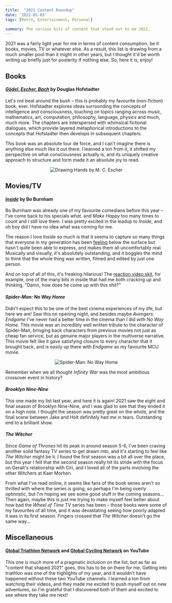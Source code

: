 ```yaml
---
title:  "2021 Content Roundup"
date: '2022-01-03'
tags: [Retro, Entertainment, Personal]

summary: The various bits of content that stood out to me 2021.
---
```


2021 was a fairly light year for me in terms of content consumption, be it books, movies, TV or whatever else. As a result, this list is drawing from a much smaller pool than it might in other years, but I thought it'd be worth writing up briefly just for posterity if nothing else. So, here it is, enjoy!

## Books

#### [*Gödel, Escher, Bach*](https://www.goodreads.com/book/show/24113.G_del_Escher_Bach) by Douglas Hofstadter

Let's not beat around the bush – this is probably my favourite (non-fiction) book, ever. Hofstadter explores ideas surrounding the concepts of intelligence and consciousness, touching on topics ranging across music, mathematics, art, computation, philosophy, language, physics and much, much more. The chapters are interspersed with whimsical fictional dialogues, which provide layered metaphorical introductions to the concepts that Hofstadter then develops in subsequent chapters.

This book was an absolute tour de force, and I can't imagine there is anything else much like it out there. I learned a ton from it, it shifted my perspective on what consciousness actually is, and its uniquely creative approach to structure and form made it an absolute joy to read.  

<figure>
  <center>
    <img src="/static/assets/2022-01-03-2021-roundup/GEB-escher-hands.jpg" alt="Drawing Hands by M. C. Escher"/>
  </center>
</figure>


## Movies/TV

#### [*Inside*](https://www.goodreads.com/book/show/24113.G_del_Escher_Bach) by Bo Burnham

Bo Burnham was already one of my favourite comedians before this year – I've come back to his specials _what._ and _Make Happy_ too many times to count and I still love them. I was pretty excited in the leadup to _Inside_, and oh boy did I have no idea what was coming for me.

The reason I love _Inside_ so much is that it seems to capture so many things that everyone in my generation has been [feeling](https://www.youtube.com/watch?v=ObOqq1knVxs) below the surface but hasn't quite been able to express, and makes them all uncomfortably real. Musically and visually, it's absolutely outstanding, and it boggles the mind to think that the whole thing was written, filmed and edited by just one person.

And on top of all of this, it's freaking hilarious! The [reaction video skit](https://www.youtube.com/watch?v=FZVMB8mrNO0), for example, one of the many bits in inside that had me both cracking up and thinking, "Damn, how does he come up with this shit?"

#### *Spider-Man: No Way Home*

Didn't expect this to be one of the best cinema experiences of my life, but here we are! Saw this on opening night, and besides maybe *Avengers: Endgame* I've never had a better time in the cinema than I did with *No Way Home*. This movie was an incredibly well written tribute to the character of Spider-Man, bringing back characters from previous movies not just as cheap fan service, but as genuine major players in the multiverse narrative. This movie felt like it gave satisfying closure to every character that it brought back, and is easily up there with *Endgame* as my favourite MCU movie.

<figure>
  <center>
    <img src="/static/assets/2022-01-03-2021-roundup/spider-man.jpg" alt="Spider-Man: No Way Home"/>
  </center>
</figure>

Remember when we all thought *Infinity War* was the most ambitious crossover event in history?



#### *Brooklyn Nine-Nine*

This one made my list last year, and here it is again! 2021 saw the eight and final season of Brooklyn Nine-Nine, and I was glad to see that they ended it on a high note. I thought the season was pretty great on the whole, and the final scene between Jake and Holt definitely had me in tears. Outstanding end to a brilliant show.

#### *The Witcher*

Since *Game of Thrones* hit its peak in around season 5-6, I've been craving another solid fantasy TV series to get drawn into, and it's starting to feel like *The Witcher* might be it. I found the first season was a bit all over the place, but this year I felt that the second season really hit its stride with the focus on Geralt's relationship with Ciri, and I loved all of the parts involving the other Witchers at Kaer Morhen.

From what I've read online, it seems like fans of the book series aren't so thrilled with where the series is going, so perhaps I'm being overly optimistic, but I'm hoping we see some good stuff in the coming seasons... Then again, maybe this is just me trying to make myself feel better about how bad the *Wheel of Time* TV series has been – those books were some of my favourites of all time, and it was devastating seeing how poorly adapted it was in its first season. Fingers crossed that *The Witcher* doesn't go the same way...


## Miscellaneous

#### [Global Triathlon Network](https://www.youtube.com/gtn) and [Global Cycling Network](https://www.youtube.com/gcn) on YouTube

This one is much more of a pragmatic inclusion on the list, but as far as "content that shaped 2021" goes, this has to be on there for me. Getting into triathlon was one of the highlights of my year, and it wouldn't have happened without these two YouTube channels. I learned a ton from watching their videos, and they made me excited to push myself out on new adventures, so I'm grateful that I discovered both of them and excited to see where they take me next!
